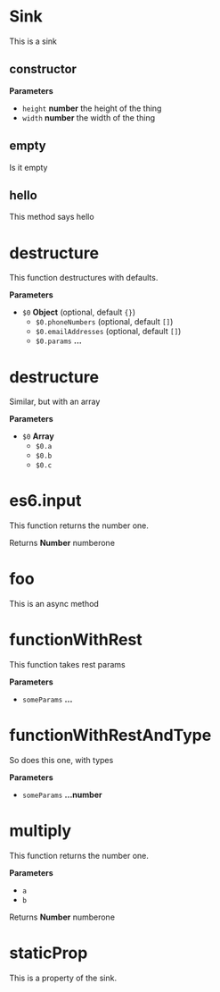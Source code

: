 # Sink

This is a sink

## constructor

**Parameters**

-   `height` **number** the height of the thing
-   `width` **number** the width of the thing

## empty

Is it empty

## hello

This method says hello

# destructure

This function destructures with defaults.

**Parameters**

-   `$0` **Object**  (optional, default `{}`)
    -   `$0.phoneNumbers`   (optional, default `[]`)
    -   `$0.emailAddresses`   (optional, default `[]`)
    -   `$0.params` **...** 

# destructure

Similar, but with an array

**Parameters**

-   `$0` **Array** 
    -   `$0.a`  
    -   `$0.b`  
    -   `$0.c`  

# es6.input

This function returns the number one.

Returns **Number** numberone

# foo

This is an async method

# functionWithRest

This function takes rest params

**Parameters**

-   `someParams` **...** 

# functionWithRestAndType

So does this one, with types

**Parameters**

-   `someParams` **...number** 

# multiply

This function returns the number one.

**Parameters**

-   `a`  
-   `b`  

Returns **Number** numberone

# staticProp

This is a property of the sink.
